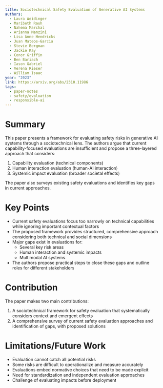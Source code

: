 ```yaml
---
title: Sociotechnical Safety Evaluation of Generative AI Systems
authors:
  - Laura Weidinger
  - Maribeth Rauh
  - Nahema Marchal
  - Arianna Manzini
  - Lisa Anne Hendricks
  - Juan Mateos-Garcia
  - Stevie Bergman
  - Jackie Kay
  - Conor Griffin
  - Ben Bariach
  - Iason Gabriel
  - Verena Rieser
  - William Isaac
year: "2023"
link: https://arxiv.org/abs/2310.11986
tags:
  - paper-notes
  - safety/evaluation
  - responsible-ai
---
```

# Summary
This paper presents a framework for evaluating safety risks in generative AI systems through a sociotechnical lens. The authors argue that current capability-focused evaluations are insufficient and propose a three-layered approach that considers:

1. Capability evaluation (technical components)
2. Human interaction evaluation (human-AI interaction)
3. Systemic impact evaluation (broader societal effects)

The paper also surveys existing safety evaluations and identifies key gaps in current approaches.

# Key Points
- Current safety evaluations focus too narrowly on technical capabilities while ignoring important contextual factors
- The proposed framework provides structured, comprehensive approach considering both technical and social dimensions
- Major gaps exist in evaluations for:
  - Several key risk areas
  - Human interaction and systemic impacts
  - Multimodal AI systems
- The authors propose practical steps to close these gaps and outline roles for different stakeholders

# Contribution
The paper makes two main contributions:
1. A sociotechnical framework for safety evaluation that systematically considers context and emergent effects
2. A comprehensive survey of current safety evaluation approaches and identification of gaps, with proposed solutions

# Limitations/Future Work
- Evaluation cannot catch all potential risks
- Some risks are difficult to operationalize and measure accurately
- Evaluations embed normative choices that need to be made explicit
- Need for standardization and independent evaluation approaches
- Challenge of evaluating impacts before deployment